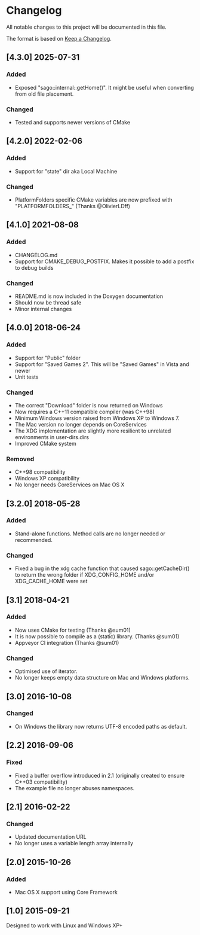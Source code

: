 # Changelog

All notable changes to this project will be documented in this file.

The format is based on [Keep a Changelog](https://keepachangelog.com/en/1.0.0/).

## [4.3.0] 2025-07-31

### Added
 - Exposed "sago::internal::getHome()". It might be useful when converting from old file placement.

### Changed
 - Tested and supports newer versions of CMake

## [4.2.0] 2022-02-06

### Added
 - Support for "state" dir aka Local Machine

### Changed
 - PlatformFolders specific CMake variables are now prefixed with "PLATFORMFOLDERS_" (Thanks @OlivierLDff)

## [4.1.0] 2021-08-08

### Added
 - CHANGELOG.md
 - Support for CMAKE_DEBUG_POSTFIX. Makes it possible to add a postfix to debug builds

### Changed
 - README.md is now included in the Doxygen documentation
 - Should now be thread safe
 - Minor internal changes

## [4.0.0] 2018-06-24

### Added
 - Support for "Public" folder
 - Support for "Saved Games 2". This will be "Saved Games" in Vista and newer
 - Unit tests


### Changed
 - The correct "Download" folder is now returned on Windows
 - Now requires a C++11 compatible compiler (was C++98)
 - Minimum Windows version raised from Windows XP to Windows 7.
 - The Mac version no longer depends on CoreServices
 - The XDG implementation are slightly more resilient to unrelated environments in user-dirs.dirs
 - Improved CMake system

### Removed
 - C++98 compatibility
 - Windows XP compatibility
 - No longer needs CoreServices on Mac OS X

## [3.2.0] 2018-05-28

### Added
 - Stand-alone functions. Method calls are no longer needed or recommended.

### Changed
 - Fixed a bug in the xdg cache function that caused sago::getCacheDir() to return the wrong folder if XDG_CONFIG_HOME and/or XDG_CACHE_HOME were set

## [3.1] 2018-04-21

### Added
 - Now uses CMake for testing (Thanks @sum01)
 - It is now possible to compile as a (static) library. (Thanks @sum01)
 - Appveyor CI integration (Thanks @sum01)

### Changed
 - Optimised use of iterator.
 - No longer keeps empty data structure on Mac and Windows platforms.

## [3.0] 2016-10-08

### Changed
 - On Windows the library now returns UTF-8 encoded paths as default.

## [2.2] 2016-09-06

### Fixed
 - Fixed a buffer overflow introduced in 2.1 (originally created to ensure C++03 compatibility)
 - The example file no longer abuses namespaces.


## [2.1] 2016-02-22

### Changed
 - Updated documentation URL
 - No longer uses a variable length array internally


## [2.0] 2015-10-26

### Added
- Mac OS X support using Core Framework

## [1.0] 2015-09-21
Designed to work with Linux and Windows XP+
